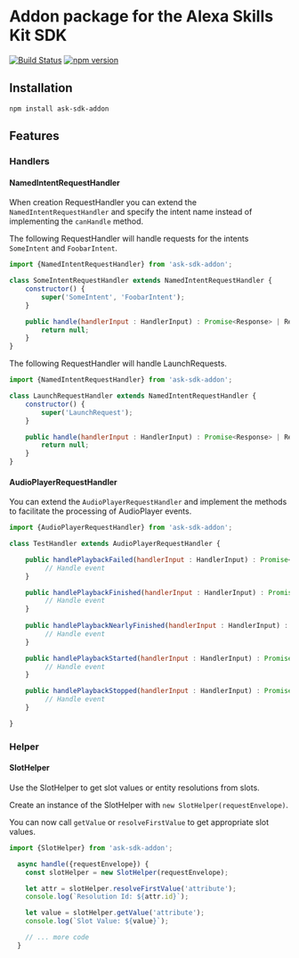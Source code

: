 # Addon package for the Alexa Skills Kit SDK

[![Build Status](https://travis-ci.org/taimos/ask-sdk-addon.svg?branch=master)](https://travis-ci.org/taimos/ask-sdk-addon)
[![npm version](https://badge.fury.io/js/ask-sdk-addon.svg)](https://badge.fury.io/js/ask-sdk-addon)

## Installation

`npm install ask-sdk-addon`

## Features

### Handlers

#### NamedIntentRequestHandler

When creation RequestHandler you can extend the `NamedIntentRequestHandler` and specify the 
intent name instead of implementing the `canHandle` method.

The following RequestHandler will handle requests for the intents `SomeIntent` and `FoobarIntent`.

```javascript
import {NamedIntentRequestHandler} from 'ask-sdk-addon';

class SomeIntentRequestHandler extends NamedIntentRequestHandler {
    constructor() {
        super('SomeIntent', 'FoobarIntent');
    }

    public handle(handlerInput : HandlerInput) : Promise<Response> | Response {
        return null;
    }
}
```

The following RequestHandler will handle LaunchRequests.

```javascript
import {NamedIntentRequestHandler} from 'ask-sdk-addon';

class LaunchRequestHandler extends NamedIntentRequestHandler {
    constructor() {
        super('LaunchRequest');
    }

    public handle(handlerInput : HandlerInput) : Promise<Response> | Response {
        return null;
    }
}
```

#### AudioPlayerRequestHandler

You can extend the `AudioPlayerRequestHandler` and implement the methods to facilitate the processing of AudioPlayer events.

```javascript
import {AudioPlayerRequestHandler} from 'ask-sdk-addon';

class TestHandler extends AudioPlayerRequestHandler {

    public handlePlaybackFailed(handlerInput : HandlerInput) : Promise<Response> | Response {
         // Handle event
    }

    public handlePlaybackFinished(handlerInput : HandlerInput) : Promise<Response> | Response {
         // Handle event
    }
    
    public handlePlaybackNearlyFinished(handlerInput : HandlerInput) : Promise<Response> | Response {
         // Handle event
    }

    public handlePlaybackStarted(handlerInput : HandlerInput) : Promise<Response> | Response {
         // Handle event
    }

    public handlePlaybackStopped(handlerInput : HandlerInput) : Promise<Response> | Response {
         // Handle event
    }

}
```

### Helper

#### SlotHelper

Use the SlotHelper to get slot values or entity resolutions from slots.

Create an instance of the SlotHelper with `new SlotHelper(requestEnvelope)`.

You can now call `getValue` or `resolveFirstValue` to get appropriate slot values.

```javascript
import {SlotHelper} from 'ask-sdk-addon';

  async handle({requestEnvelope}) {
    const slotHelper = new SlotHelper(requestEnvelope);

    let attr = slotHelper.resolveFirstValue('attribute');
    console.log(`Resolution Id: ${attr.id}`);

    let value = slotHelper.getValue('attribute');
    console.log(`Slot Value: ${value}`);

    // ... more code
  }
```